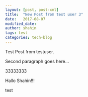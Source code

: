 ```yaml
---
layout: [post, post-xml]
title:  "New Post from test user 3"
date:   2017-08-07 
modified_date:
author: shahin
tags: test
categories: tech-blog
---
```

Test Post from testuser.

Second paragraph goes here...

33333333

Hallo Shahin!!! 

test